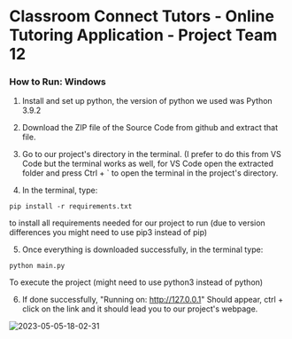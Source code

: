 # Classroom Connect Tutors - Online Tutoring Application - Project Team 12

### How to Run: Windows

1. Install and set up python, the version of python we used was Python 3.9.2 
2. Download the ZIP file of the Source Code from github and extract that file. 
3. Go to our project's directory in the terminal. (I prefer to do this from VS Code but the terminal works as well, for VS Code open the extracted folder and press Ctrl + ` to open the terminal in the project's directory.

4. In the terminal, type: 
 ```
 pip install -r requirements.txt
 ```
to install all requirements needed for our project to run (due to version differences you might need to use pip3 instead of pip)

5. Once everything is downloaded successfully, in the terminal type:
```
python main.py
```
To execute the project (might need to use python3 instead of python)

6. If done successfully, "Running on: http://127.0.0.1" Should appear, ctrl + click on the link and it should lead you to our project's webpage.

![2023-05-05-18-02-31](https://user-images.githubusercontent.com/91645367/236582822-c0d75099-6b3a-4309-81fd-8b19a378cb1c.gif)
